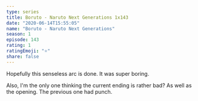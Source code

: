 ```yaml
--- 
type: series 
title: Boruto - Naruto Next Generations 1x143 
date: "2020-06-14T15:55:05" 
name: "Boruto - Naruto Next Generations" 
season: 1 
episode: 143 
rating: 1 
ratingEmoji: "⭐️" 
share: false 
---
```


Hopefully this senseless arc is done. It was super boring.

Also, I'm the only one thinking the current ending is rather bad? As well as the opening. The previous one had punch.

